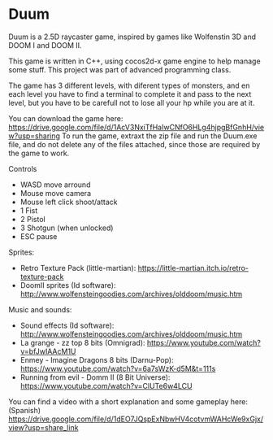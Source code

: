 # Duum

Duum is a 2.5D raycaster game, inspired by games like Wolfenstin 3D and DOOM I and DOOM II.

This game is written in C++, using cocos2d-x game engine to help manage some stuff. This project was part of advanced programming class.

The game has 3 different levels, with diferent types of monsters, and en each level you have to find a terminal to complete it and pass to the next level, but you have to be carefull not to lose all your hp while you are at it.

You can download the game here: https://drive.google.com/file/d/1AcV3NxiTfHaIwCNfO6HLg4hjpgBfGnhH/view?usp=sharing
To run the game, extraxt the zip file and run the Duum.exe file, and do not delete any of the files attached, since those are required by the game to work.

Controls
- WASD move arround
- Mouse move camera
- Mouse left click shoot/attack
- 1 Fist
- 2 Pistol
- 3 Shotgun (when unlocked)
- ESC pause

Sprites:
- Retro Texture Pack (little-martian): https://little-martian.itch.io/retro-texture-pack
- DoomII sprites (Id software): http://www.wolfensteingoodies.com/archives/olddoom/music.htm

Music and sounds:
- Sound effects (Id software): http://www.wolfensteingoodies.com/archives/olddoom/music.htm
- La grange - zz top 8 bits (Omnigrad): https://www.youtube.com/watch?v=bfJwIAAcM1U
- Enmey - Imagine Dragons 8 bits (Darnu-Pop): https://www.youtube.com/watch?v=6a7sWzK-d5M&t=111s
- Running from evil - Domm II (8 Bit Universe): https://www.youtube.com/watch?v=ClUTe6w4LCU

You can find a video with a short explanation and some gameplay here: (Spanish) https://drive.google.com/file/d/1dEO7JQspExNbwHV4cotvmWAHcWe9xGjx/view?usp=share_link
